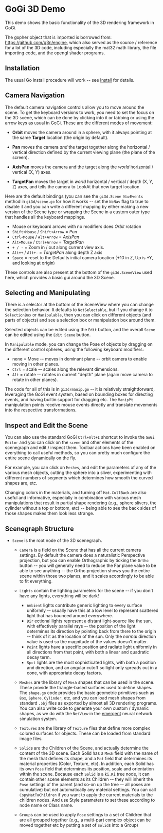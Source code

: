 # GoGi 3D Demo

This demo shows the basic functionality of the 3D rendering framework in GoGi.  

The gopher object that is imported is borrowed from: https://github.com/g3n/engine, which also served as the source / reference for a lot of the 3D code, including especially the mat32 math library, the file importing code, and the opengl shader programs.

## Installation

The usual Go install procedure will work -- see [Install](https://github.com/goki/gi/wiki/Install) for details.

## Camera Navigation

The default camera navigation controls allow you to move around the scene.  To get the keyboard versions to work, you need to set the focus on the 3D scene, which can be done by clicking into it or tabbing or using the arrow keys as usual in GoGi.  These are the different modes of movement:

* **Orbit** moves the camera around in a sphere, with it always pointing at the same **Target** location (the origin by default).

* **Pan** moves the camera *and* the target together along the horizontal / vertical direction defined by the current viewing plane (the plane of the screen).

* **AxisPan** moves the camera and the target along the *world* horizontal / vertical (X, Y) axes.

* **TargetPan** moves the target in *world* horizontal / vertical / depth (X, Y, Z) axes, and tells the camera to LookAt that new target location.

Here are the default bindings (you can see the `gi3d.Scene NavEvents` method in `gi3d/scene.go` for how it works -- set the `NoNav` flag to true to disable it and you can write a different mapping by either making a new version of the Scene type or wrapping the Scene in a custom outer type that handles all the keyboard mappings.

* Mouse or keyboard arrows with no modifiers does *Orbit* rotation
* `Shift+Mouse` / `Shift+Arrow` = *Pan*
* `Ctrl+Mouse` / `Alt+Arrow` = *AxisPan*
* `Alt+Mouse` / `Ctrl+Arrow` = *TargetPan*
* `+ / -` = Zoom in / out along current view axis.
* `Alt++` / `Alt+-` = *TargetPan* along depth Z axis
* `Space` = reset to the Defaults initial camera location (+10 in Z, Up is +Y, and looking at origin)

These controls are also present at the bottom of the `gi3d.SceneView` used here, which provides a basic gui around the 3D Scene.

## Selecting and Manipulating

There is a selector at the bottom of the SceneView where you can change the selection behavior.  It defaults to `NotSelectable`, but if you change it to `SelectionBox` or `Manipulable`, then you can click on different objects (and parts of objects) and see a selection box or manipulation box around them.

Selected objects can be edited using the `Edit` button, and the overall `Scene` can be edited using the `Edit Scene` button.

In `Manipulable` mode, you can change the Pose of objects by dragging on the different control spheres, using the following keyboard modifiers:
* none = Move -- moves in dominant plane -- orbit camera to enable moving in other planes.
* `Ctrl` = scale -- scales along the relevant dimensions.
* `Alt` = rotate -- rotates in current "depth" plane (again move camera to rotate in other planes).

The code for all of this is in `gi3d/manip.go` -- it is relatively straightforward, leveraging the GoGi event system, based on bounding boxes for directing events, and having builtin support for dragging etc.  The `ManipPt` manipulation points receive mouse events directly and translate movements into the respective transformations.

## Inspect and Edit the Scene

You can also use the standard GoGi `Ctrl+Alt+I` shortcut to invoke the `GoGi Editor` and you can click on the `scene` and other elements of the scenegraph and edit / inspect them.  Toolbar actions have been enabled on everything to call useful methods, so you can pretty much configure the entire scene dynamically on the fly.

For example, you can click on `Meshes`, and edit the parameters of any of the various mesh objects, cutting the sphere into a sliver, experimenting with different numbers of segments which determines how smooth the curved shapes are, etc.

Changing colors in the materials, and turning off `Mat.CullBack` are also useful and informative, especially in combination with various mesh manipulations that result in partial shape rendering (e.g., sphere slivers, the cylinder without a top or bottom, etc) -- being able to see the back sides of those shapes makes them look less strange.

## Scenegraph Structure

* `Scene` is the root node of the 3D scenegraph.

    + `Camera` is a field on the Scene that has all the current camera settings.  By default the camera does a naturalistic Perspective projection, but you can enable Orthographic by ticking the `Ortho` button -- you will generally need to reduce the Far plane value to be able to see anything -- the Ortho projection shows you the entire scene within those two planes, and it scales accordingly to be able to fit everything.

    + `Lights` contain the lighting parameters for the scene -- if you don't have any lights, everything will be dark!
        + `Ambient` lights contribute generic lighting to every surface uniformly -- usually have this at a low level to represent scattered light that has bounced around everywhere.
        + `Dir` ectional lights represent a distant light-source like the sun, with effectively parallel rays -- the position of the light determines its direction by pointing back from there to the origin -- think of it as the location of the sun.  Only the *normal* direction value is used so the magnitude of the values doesn't matter.
        + `Point` lights have a specific position and radiate light uniformly in all directions from that point, with both a linear and quadratic decay term.
        + `Spot` lights are the most sophisticated lights, with both a position and direction, and an angular cutoff so light only spreads out in a cone, with appropriate decay factors.

    + `Meshes` are the library of `Mesh` shapes that can be used in the scene.  These provide the triangle-based surfaces used to define shapes.  The `shape.go` code provides the basic geometric primitives such as `Box`, `Sphere`, `Cylinder`, etc, and you can load mesh shapes from standard `.obj` files as exported by almost all 3D rendering programs.  You can also write code to generate your own custom / dynamic shapes, as we do with the `NetView` in the [emergent](https://github.com/emer/emergent) neural network simulation system.
    
    + `Textures` are the library of `Texture` files that define more complex colored surfaces for objects.  These can be loaded from standard image files.
    
    + `Solid`s are the Children of the Scene, and actually determine the content of the 3D scene.  Each Solid has a `Mesh` field with the name of the mesh that defines its shape, and a `Mat` field that determines its material properties (Color, Texture, etc).  In addition, each Solid has its own `Pose` field that determines its position, scale and orientation within the scene.  Because each `Solid` is a `ki.Ki` tree node, it can contain other scene elements as its Children -- they will inherit the `Pose` settings of the parent (and so-on up the tree -- all poses are cumulative) but *not* automatically any material settings.  You can call `CopyMatToChildren` if you want to apply the current materials to the children nodes.  And use Style parameters to set these according to node name or Class name.

    + `Group`s can be used to apply `Pose` settings to a set of Children that are all grouped together (e.g., a multi-part complex object can be moved together etc by putting a set of `Solid`s into a Group)
   

